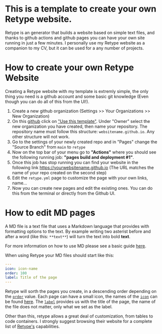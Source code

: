 # This is a template to create your own Retype website.

Retype is an  generator that builds a website based on simple text files, and thanks to github actions and github pages you can have your own site running in just a few minutes. I personally use my Retype website as a companion to my CV, but it can be used for a any number of projects.

# How to create your own Retype Website

Creating a Retype website with my template is extremly simple, the only thing you need is a github account and some basic git knowledge (Even though you can do all of this from the UI!).

1. Create a new github organization (Settings >> Your Organizations >> New Organization)
2. On this [github](https://github.com/luislgq/retypetemplatewebsite) click on ["Use this template"](https://github.com/luislgq/retypetemplatewebsite/generate). Under "Owner" select the new organization you have created, then name your repository. The repository name must follow this structure: `websitename.github.io`. Any other structure will not work.
4. Go to the settings of your newly created repo and in "Pages" change the "Source Branch" from `main` to `retype`
5. Now on the top bar of your menu go to **"Actions"** where you should see the following running job: **"pages build and deployment #1"**.
6. Once this job has stop running you can find your website in the following link https://yourwebsitename.github.io (The URL matches the name of your repo created on the second step)
7. Edit the `retype.yml` page to customize the page with your own links, name...
8. Now you can create new pages and edit the existing ones. You can do this from the terminal or directly from the Github UI.

# How to edit MD pages

A MD file is a text file that uses a Markdown language that provides with formatting options to the text. By example writing two asterist before and after a word (like this: `**text**`) will turn the text into bold  **text**.

For more information on how to use MD please see a basic guide [here](https://www.markdownguide.org/basic-syntax/).

When using Retype your MD files should start like this:

```yml
---
icon: icon-name
order: 100
label: Title of the page
---
```

Retype will sorth the pages you create, in a descending order depending on the [`order`](https://retype.com/configuration/page/#order) value. Each page can have a small icon, the names of the [`icon`](https://retype.com/configuration/page/#icon) can be found [here](https://octicons-primer.vercel.app/octicons/). The  [`label`](https://retype.com/configuration/page/#label) provides us with the title of the page, the name of the file does not matter, only what we set as the label.

Other than this, retype allows a great deal of customization, from tables to code containers. I strongly suggest browsing their website for a complete list of [Retype's](https://retype.com/) capabilities.
